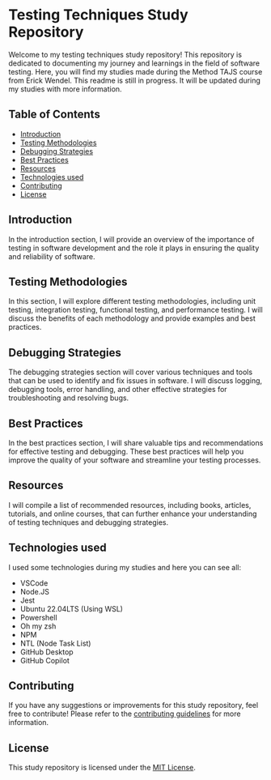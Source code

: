 # Testing Techniques Study Repository

Welcome to my testing techniques study repository! This repository is dedicated to documenting my journey and learnings in the field of software testing. Here, you will find my studies made during the Method TAJS course from Erick Wendel. This readme is still in progress. It will be updated during my studies with more information.

## Table of Contents

- [Introduction](#introduction)
- [Testing Methodologies](#testing-methodologies)
- [Debugging Strategies](#debugging-strategies)
- [Best Practices](#best-practices)
- [Resources](#resources)
- [Technologies used](#technologies-used)
- [Contributing](#contributing)
- [License](#license)

## Introduction

In the introduction section, I will provide an overview of the importance of testing in software development and the role it plays in ensuring the quality and reliability of software.

## Testing Methodologies

In this section, I will explore different testing methodologies, including unit testing, integration testing, functional testing, and performance testing. I will discuss the benefits of each methodology and provide examples and best practices.

## Debugging Strategies

The debugging strategies section will cover various techniques and tools that can be used to identify and fix issues in software. I will discuss logging, debugging tools, error handling, and other effective strategies for troubleshooting and resolving bugs.

## Best Practices

In the best practices section, I will share valuable tips and recommendations for effective testing and debugging. These best practices will help you improve the quality of your software and streamline your testing processes.

## Resources

I will compile a list of recommended resources, including books, articles, tutorials, and online courses, that can further enhance your understanding of testing techniques and debugging strategies.

## Technologies used
I used some technologies during my studies and here you can see all:
- VSCode
- Node.JS
- Jest
- Ubuntu 22.04LTS (Using WSL)
- Powershell
- Oh my zsh
- NPM
- NTL (Node Task List)
- GitHub Desktop
- GitHub Copilot

## Contributing

If you have any suggestions or improvements for this study repository, feel free to contribute! Please refer to the [contributing guidelines](CONTRIBUTING.md) for more information.

## License

This study repository is licensed under the [MIT License](LICENSE).
